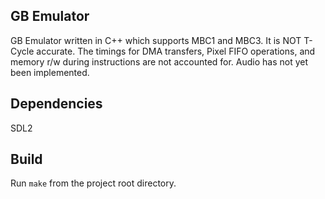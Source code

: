 ## GB Emulator
GB Emulator written in C++ which supports MBC1 and MBC3. It is NOT T-Cycle accurate. The timings for DMA transfers, Pixel FIFO operations, and memory r/w during instructions are not accounted for. Audio has not yet been implemented.

## Dependencies
SDL2

## Build
Run ```make``` from the project root directory.
